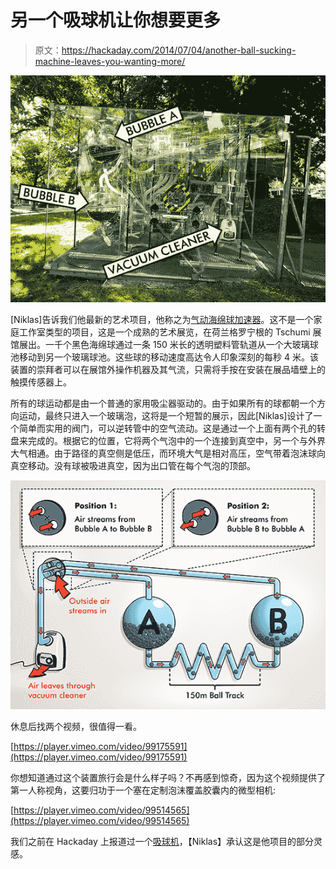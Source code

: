 # 另一个吸球机让你想要更多

> 原文：<https://hackaday.com/2014/07/04/another-ball-sucking-machine-leaves-you-wanting-more/>

![Pneumatic Sponge Ball Accelerator](img/0d47c9103ec2052818650945c24e438f.png)

[Niklas]告诉我们他最新的艺术项目，他称之为[气动海绵球加速器](http://www.niklasroy.com/project/174/PSBA)。这不是一个家庭工作室类型的项目，这是一个成熟的艺术展览，在荷兰格罗宁根的 Tschumi 展馆展出。一千个黑色海绵球通过一条 150 米长的透明塑料管轨道从一个大玻璃球池移动到另一个玻璃球池。这些球的移动速度高达令人印象深刻的每秒 4 米。该装置的崇拜者可以在展馆外操作机器及其气流，只需将手按在安装在展品墙壁上的触摸传感器上。

所有的球运动都是由一个普通的家用吸尘器驱动的。由于如果所有的球都朝一个方向运动，最终只进入一个玻璃泡，这将是一个短暂的展示，因此[Niklas]设计了一个简单而实用的阀门，可以逆转管中的空气流动。这是通过一个上面有两个孔的转盘来完成的。根据它的位置，它将两个气泡中的一个连接到真空中，另一个与外界大气相通。由于路径的真空侧是低压，而环境大气是相对高压，空气带着泡沫球向真空移动。没有球被吸进真空，因为出口管在每个气泡的顶部。

![Pneumatic Sponge Ball Accelerator](img/b4782a2a9f464574975eb942d26fe9e3.png)

休息后找两个视频，很值得一看。

[https://player.vimeo.com/video/99175591](https://player.vimeo.com/video/99175591)

你想知道通过这个装置旅行会是什么样子吗？不再感到惊奇，因为这个视频提供了第一人称视角，这要归功于一个塞在定制泡沫覆盖胶囊内的微型相机:

[https://player.vimeo.com/video/99514565](https://player.vimeo.com/video/99514565)

我们之前在 Hackaday 上报道过一个[吸球机](http://hackaday.com/2014/03/23/this-machine-sucks-balls/)，【Niklas】承认这是他项目的部分灵感。
